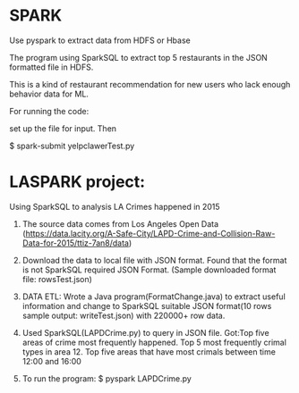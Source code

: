 # SPARK
Use pyspark to extract data from HDFS or Hbase

The program using SparkSQL to extract top 5 restaurants in the JSON formatted file in HDFS.

This is a kind of restaurant recommendation for new users who lack enough behavior data for ML.

For running the code:

set up the file for input. Then

$ spark-submit yelpclawerTest.py

# LASPARK  project:
Using SparkSQL to analysis LA Crimes happened in 2015

1. The source data comes from Los Angeles Open Data (https://data.lacity.org/A-Safe-City/LAPD-Crime-and-Collision-Raw-Data-for-2015/ttiz-7an8/data)

2. Download the data to local file with JSON format. Found that the format is not SparkSQL required JSON Format. (Sample downloaded format file: rowsTest.json)

3. DATA ETL: Wrote a Java program(FormatChange.java) to extract useful information and change to SparkSQL suitable JSON format(10 rows sample output: writeTest.json) with 220000+ row data.

4. Used SparkSQL(LAPDCrime.py) to query in JSON file. Got:Top five areas of crime most frequently happened. Top 5 most frequently crimal types in area 12. Top five areas that have most crimals between time 12:00 and 16:00

5. To run the program: $ pyspark LAPDCrime.py

